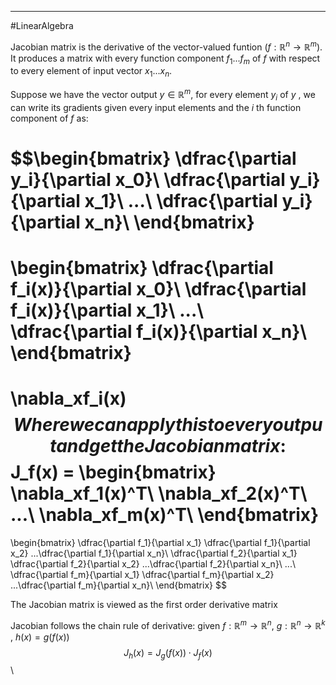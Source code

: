 ----
#LinearAlgebra 

Jacobian matrix is the derivative of the vector-valued funtion ($f:\mathbb{R}^n \rightarrow \mathbb{R}^m$). It produces a matrix with every function component $f_1 ... f_m$ of $f$ with respect to every element of input vector $x_1...x_n$.

Suppose we have the vector output $y \in \mathbb{R}^m$, for every element $y_i$ of $y$ , we can write its gradients given every input elements and the $i$ th function component of $f$ as:

$$\begin{bmatrix}
\dfrac{\partial y_i}{\partial x_0}\\
\dfrac{\partial y_i}{\partial x_1}\\
...\\
\dfrac{\partial y_i}{\partial x_n}\\
\end{bmatrix}
=
\begin{bmatrix}
\dfrac{\partial f_i(x)}{\partial x_0}\\
\dfrac{\partial f_i(x)}{\partial x_1}\\
...\\
\dfrac{\partial f_i(x)}{\partial x_n}\\
\end{bmatrix}
=
\nabla_xf_i(x)$$
Where we can apply this to every output and get the Jacobian matrix:
$$J_f(x) = 
\begin{bmatrix}
\nabla_xf_1(x)^T\\
\nabla_xf_2(x)^T\\
...\\
\nabla_xf_m(x)^T\\
\end{bmatrix}
=
\begin{bmatrix}
\dfrac{\partial f_1}{\partial x_1} \dfrac{\partial f_1}{\partial x_2}
...\dfrac{\partial f_1}{\partial x_n}\\
\dfrac{\partial f_2}{\partial x_1} \dfrac{\partial f_2}{\partial x_2}
...\dfrac{\partial f_2}{\partial x_n}\\
...\\
\dfrac{\partial f_m}{\partial x_1} \dfrac{\partial f_m}{\partial x_2}
...\dfrac{\partial f_m}{\partial x_n}\\
\end{bmatrix}
$$

The Jacobian matrix is viewed as the first order derivative matrix

Jacobian follows the chain rule of derivative:
given $f: \mathbb{R}^m \rightarrow \mathbb{R}^n$, $g:\mathbb{R}^n \rightarrow \mathbb{R}^k$ , $h(x) = g(f(x))$
$$J_h(x) = J_g(f(x)) \cdot J_f(x)$$\